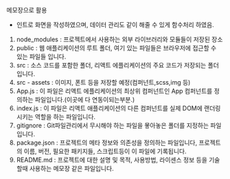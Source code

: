 메모장으로 활용
- 인트로 화면을 작성하였으며, 데이터 관리도 같이 해줄 수 있게 함수처리 하였음.



1. node_modules : 프로젝트에서 사용하는 외부 라이브러리와 모듈들이 저장된 장소
2. public       : 웹 애플리케이션의 루트 폴더, 여기 있는 파일들은 브라우저에 접근할 수 있는 파일들 입니다.
3. src          : 소스 코드를 포함한 폴더, 리액트 에플리케이션의 주요 코드가 저장되는 폴더입니다.
4. src - assets : 이미지, 폰트 등을 저장할 예정(컴퍼넌트,scss,img 등)
5. App.js       : 이 파일은 리액트 에플리케이션의 최상위 컴퍼넌트인 App 컴퍼넌트를 정의하는 파일입니다.(이곳에 다 연동이되는부분.)
6. index.js     : 이 파일은 리액트 애플리케이션의 다른 컴퍼넌트를 실제 DOM에 랜더링시키는 역할을 하는 파일입니다.
7. gitignore    : Git파일관리에서 무시해야 하는 파일을 뫃아놓은 폴더를 지정하는 파일입니다.
8. package.json : 프로젝트의 메타 정보와 의존성을 정의하는 파일입니다, 프로젝트의 이름, 버전, 필요한 패키지들, 스크립트등이 이 파일에 기록됩니다.
9. README.md    : 프로젝트에 대한 설명 및 목적, 사용방법, 라이센스 정보 등을 기술 할때 사용하는 메모장 같은 파일입니다.


